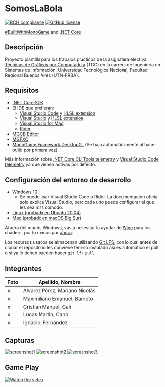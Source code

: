 ﻿# SomosLaBola
[![BCH compliance](https://bettercodehub.com/edge/badge/tgc-utn/tgc-monogame-tp?branch=master)](https://bettercodehub.com/)
[![GitHub license](https://img.shields.io/github/license/tgc-utn/tgc-monogame-tp.svg)](https://github.com/tgc-utn/tgc-monogame-tp/blob/master/LICENSE)

[#BuiltWithMonoGame](http://www.monogame.net) and [.NET Core](https://dotnet.microsoft.com)

## Descripción
Proyecto plantilla para los trabajos prácticos de la asignatura electiva [Técnicas de Gráficos por Computadora](http://tgc-utn.github.io/) (TGC) en la carrera de Ingeniería en Sistemas de Información. Universidad Tecnológica Nacional, Facultad Regional Buenos Aires (UTN-FRBA).

## Requisitos
* [.NET Core SDK](https://docs.microsoft.com/dotnet/core/install/sdk)
* El IDE que prefieran:
  * [Visual Studio Code](https://code.visualstudio.com) y [HLSL extension](https://marketplace.visualstudio.com/items?itemName=TimGJones.hlsltools)
  * [Visual Studio](https://visualstudio.microsoft.com/es/vs) y [HLSL extension](https://marketplace.visualstudio.com/items?itemName=TimGJones.HLSLToolsforVisualStudio)
  * [Visual Studio for Mac](https://visualstudio.microsoft.com/es/vs/mac)
  * [Rider](https://www.jetbrains.com/rider)
* [MGCB Editor](https://docs.monogame.net/articles/tools/mgcb_editor.html)
* [MGFXC](https://docs.monogame.net/articles/tools/mgfxc.html)
* [MonoGame.Framework.DesktopGL](https://www.nuget.org/packages/MonoGame.Framework.DesktopGL) (Se baja automáticamente al hacer build por primera vez)

Más información sobre [.NET Core CLI Tools telemetry](https://aka.ms/dotnet-cli-telemetry) y [Visual Studio Code telemetry](https://code.visualstudio.com/docs/getstarted/telemetry) ya que vienen activas por defecto.

## Configuración del entorno de desarrollo
 * [Windows 10](https://docs.monogame.net/articles/getting_started/1_setting_up_your_development_environment_windows.html)
   * Se puede usar Visual Studio Code o Rider. La documentación oficial solo explica Visual Studio, pero cada uno puede configurar el que les sea más cómodo.
 * [Linux (probado en Ubuntu 20.04)](https://docs.monogame.net/articles/getting_started/1_setting_up_your_development_environment_ubuntu.html)
 * [Mac (probado en macOS Big Sur)](https://docs.monogame.net/articles/getting_started/1_setting_up_your_development_environment_macos.html)

Afuera del mundo Windows, vas a necesitar la ayudar de [Wine](https://www.winehq.org) para los shaders, por lo menos por [ahora](https://github.com/MonoGame/MonoGame/issues/2167).

Los recursos usados se almacenan utilizando [Git LFS](https://git-lfs.github.com), con lo cual antes de clonar el repositorio les conviene tenerlo instalado así es automático el pull o si ya lo tienen pueden hacer ```git lfs pull```.

## Integrantes
Foto         |  Apellido, Nombre	
------------ | -------------
x            | Álvarez Pérez, Mariano Nicolás	
x            | Maximiliano Emanuel, Barneto	
x            | Cristian Manuel, Cali	
x            | Lucas Martin, Cano	
x            | Ignacio, Fernández

## Capturas
![screenshot1](https://github.com/MaxBurnit/2021-1C-K3051-SomosLaBola/blob/master/SomosLaBola/Screenshots/Screenshot%20Primera%20Pantalla.png)
![screenshot2](https://github.com/MaxBurnit/2021-1C-K3051-SomosLaBola/blob/master/SomosLaBola/Screenshots/Screenshot%20Pelota%20de%20Goma.png)
![screenshot3](https://github.com/MaxBurnit/2021-1C-K3051-SomosLaBola/blob/master/SomosLaBola/Screenshots/Screenshot%20Pelota%20de%20Metal.png)

## Game Play
[![Watch the video](https://img.youtube.com/vi/pgEwUC0jvH4/0.jpg)](https://www.youtube.com/playlist?list=PLRM4L32DjvnazuMl8wZlbpEYL5Qh63ulG)
